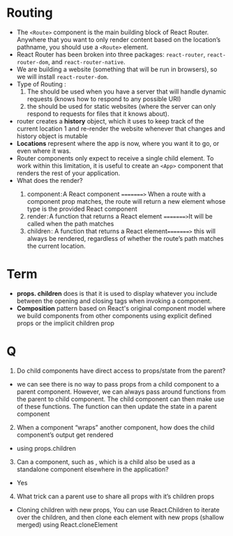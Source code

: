 # Routing

* The ``<Route>`` component is the main building block of React Router. Anywhere that you want to only render content based on the location’s pathname, you should use a ``<Route>`` element.
* React Router has been broken into three packages: ``react-router``, ``react-router-dom``, and ``react-router-native``.
* We are building a website (something that will be run in browsers), so we will install ``react-router-dom``.
* Type of Routing :
    1. The <BrowserRouter> should be used when you have a server that will handle dynamic requests (knows how to respond to any possible URI) 
    2. the <HashRouter> should be used for static websites (where the server can only respond to requests for files that it knows about).
*  router creates a **history** object, which it uses to keep track of the current location 1 and re-render the website whenever that changes and history object is mutable
* **Locations** represent where the app is now, where you want it to go, or even where it was.
* Router components only expect to receive a single child element. To work within this limitation, it is useful to create an ``<App>`` component that renders the rest of your application. 
* What does the <Route> render?
    1. component : A React component ``=======>`` When a route with a component prop matches, the route will return a new element whose type is the provided React component
    2. render : A function that returns a React element ``=======>``It will be called when the path matches
    3. children : A function that returns a React element``=======>`` this will always be rendered, regardless of whether the route’s path matches the current location.



# Term
* **props. children** does is that it is used to display whatever you include between the opening and closing tags when invoking a component.‏
* **Composition** pattern based on React's original component model where we build components from other components using explicit defined props or the implicit children prop


# Q
1. Do child components have direct access to props/state from the parent?
- we can see there is no way to pass props from a child component to a parent component. However, we can always pass around functions from the parent to child component. The child component can then make use of these functions. The function can then update the state in a parent component


2. When a component “wraps” another component, how does the child component’s output get rendered
- using props.children

3. Can a component, such as , which is a child also be used as a standalone component elsewhere in the application?
- Yes 

4. What trick can a parent use to share all props with it’s children
props
-  Cloning children with new props, You can use React.Children to iterate over the children, and then clone each element with new props (shallow merged) using React.cloneElement